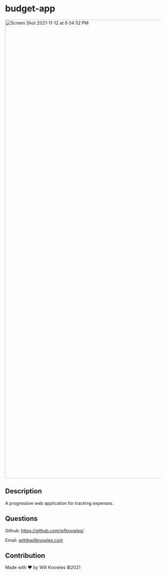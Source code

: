 # budget-app

<img width="1487" alt="Screen Shot 2021-11-12 at 6 04 52 PM" src="https://user-images.githubusercontent.com/23103606/141597156-1cab61b1-1255-48f4-b29e-fb3dade4eceb.png">

## Description
A progressive web application for tracking expenses.

## Questions
Github: https://github.com/wfknowles/

Email: will@willknowles.com

## Contribution
Made with ❤️ by Will Knowles
©️2021
